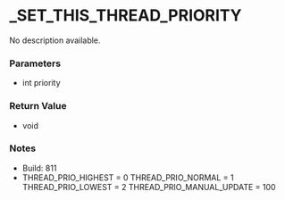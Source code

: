# _SET_THIS_THREAD_PRIORITY

No description available.

### Parameters
* int priority

### Return Value
* void

### Notes
* Build: 811
* THREAD_PRIO_HIGHEST = 0
THREAD_PRIO_NORMAL = 1
THREAD_PRIO_LOWEST = 2
THREAD_PRIO_MANUAL_UPDATE = 100

